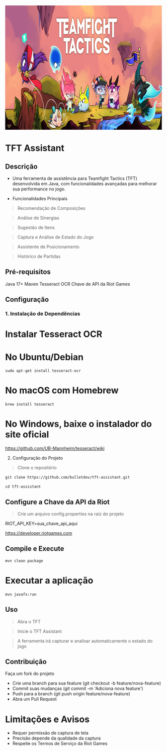 
<div>
<p align="center"> 
  <img alt="screenshot" src="img.png" width="1920" height="400">
</p>

#                                                TFT Assistant 

## Descrição

- Uma ferramenta de assistência para Teamfight Tactics (TFT) desenvolvida em Java, com funcionalidades avançadas para melhorar sua performance no jogo.

- Funcionalidades Principais

> Recomendação de Composições
 
> Análise de Sinergias

> Sugestão de Itens
 
> Captura e Análise de Estado do Jogo

> Assistente de Posicionamento

> Histórico de Partidas

## Pré-requisitos

Java 17+
Maven
Tesseract OCR
Chave de API da Riot Games

## Configuração

### 1. Instalação de Dependências

# Instalar Tesseract OCR


# No Ubuntu/Debian

```
sudo apt-get install tesseract-ocr
```

# No macOS com Homebrew

```
brew install tesseract
```

# No Windows, baixe o instalador do site oficial

https://github.com/UB-Mannheim/tesseract/wiki


2. Configuração do Projeto

> Clone o repositório

````
git clone https://github.com/bulletdev/tft-assistant.git
````

````
cd tft-assistant
````

## Configure a Chave da API da Riot


> Crie um arquivo config.properties na raiz do projeto

RIOT_API_KEY=sua_chave_api_aqui

https://developer.riotgames.com

## Compile e Execute


````
mvn clean package
````
# Executar a aplicação

````
mvn javafx:run
````
## Uso

> Abra o TFT

> Inicie o TFT Assistant

> A ferramenta irá capturar e analisar automaticamente o estado do jogo

## Contribuição

Faça um fork do projeto

- Crie uma branch para sua feature (git checkout -b feature/nova-feature)
- Commit suas mudanças (git commit -m 'Adiciona nova feature')
- Push para a branch (git push origin feature/nova-feature)
- Abra um Pull Request

# Limitações e Avisos

- Requer permissão de captura de tela
- Precisão depende da qualidade da captura
- Respeite os Termos de Serviço da Riot Games